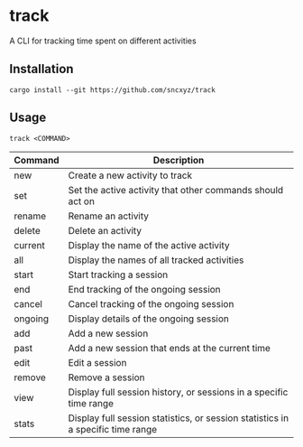 # track

A CLI for tracking time spent on different activities

## Installation

`cargo install --git https://github.com/sncxyz/track`

## Usage

`track <COMMAND>`

| Command | Description                                                                         |
| ------- | ----------------------------------------------------------------------------------- |
| new     | Create a new activity to track                                                      |
| set     | Set the active activity that other commands should act on                           |  
| rename  | Rename an activity                                                                  |  
| delete  | Delete an activity                                                                  |
| current | Display the name of the active activity                                             |
| all     | Display the names of all tracked activities                                         |
| start   | Start tracking a session                                                            |
| end     | End tracking of the ongoing session                                                 |
| cancel  | Cancel tracking of the ongoing session                                              |
| ongoing | Display details of the ongoing session                                              |
| add     | Add a new session                                                                   |
| past    | Add a new session that ends at the current time                                     |
| edit    | Edit a session                                                                      |
| remove  | Remove a session                                                                    |
| view    | Display full session history, or sessions in a specific time range                  |
| stats   | Display full session statistics, or session statistics in a specific time range     |